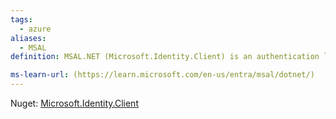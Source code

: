 ```yaml
---
tags:
  - azure
aliases:
  - MSAL
definition: MSAL.NET (Microsoft.Identity.Client) is an authentication library that enables you to acquire tokens from Microsoft Entra ID, to access protected web APIs (Microsoft APIs or applications registered with Microsoft Entra ID).

ms-learn-url: (https://learn.microsoft.com/en-us/entra/msal/dotnet/)
---
```


Nuget: [Microsoft.Identity.Client](https://www.nuget.org/packages/Microsoft.Identity.Client)
